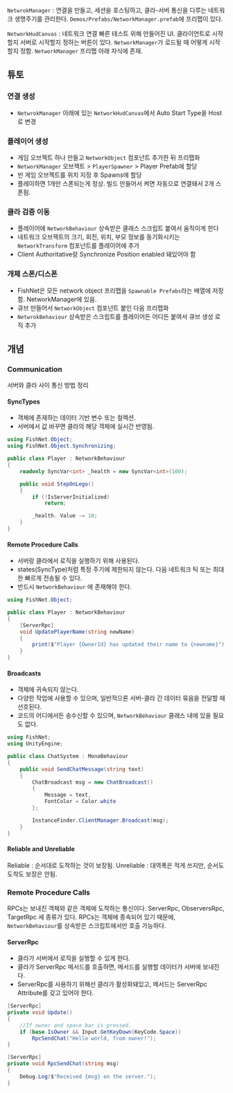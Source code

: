 

`NetwrokManager` 
: 연결을 만들고, 세션을 호스팅하고, 클라-서버 통신을 다루는 네트워크 생명주기를 관리한다. `Demos/Prefabs/NetworkManager.prefab`에 프리팹이 있다.

`NetworkHudCanvas`
: 네트워크 연결 빠른 테스트 위해 만들어진 UI. 클라이언트로 시작할지 서버로 시작할지 정하는 버튼이 있다. `NetworkManager`가 로드될 때 어떻게 시작할지 정함. `NetworkManager` 프리팹 아래 자식에 존재. 

## 튜토

### 연결 생성 
- `NetwrokManager` 아래에 있는 `NetworkHudCanvas`에서 Auto Start Type을 Host로 변경

### 플레이어 생성
- 게임 오브젝트 하나 만들고 `NetworkObject` 컴포넌트 추가한 뒤 프리팹화
- `NetworkManager` 오브젝트 > `PlayerSpawner` > Player Prefab에 할당
- 빈 게임 오브젝트를 위치 지정 후 Spawns에 할당
- 플레이하면 1개만 스폰되는게 정상. 빌드 만들어서 켜면 자동으로 연결돼서 2개 스폰됨.

### 클라 검증 이동
- 플레이어에 `NetworkBehaviour` 상속받은 클래스 스크립트 붙여서 움직이게 한다
- 네트워크 오브젝트의 크기, 회전, 위치, 부모 정보를 동기화시키는 `NetworkTransform` 컴포넌트를 플레이어에 추가
- Client Authoritative랑 Synchronize Position enabled 돼있어야 함


### 개체 스폰/디스폰
- FishNet은 모든 network object 프리팹을 `Spawnable Prefabs`라는 배열에 저장함. NetworkManager에 있음.
- 큐브 만들어서 `NetworkObject` 컴포넌트 붙인 다음 프리팹화
- `NetwrokBehaviour` 상속받은 스크립트를 플레이어든 어디든 붙여서 큐브 생성 로직 추가


## 개념

### Communication

서버와 클라 사이 통신 방법 정리

#### SyncTypes

- 객체에 존재하는 데이터 기반 변수 또는 컬렉션.
- 서버에서 값 바꾸면 클라의 해당 객체에 실시간 반영됨.

```csharp
using FishNet.Object;
using FishNet.Object.Synchronizing;

public class Player : NetworkBehaviour
{
    readonly SyncVar<int> _health = new SyncVar<int>(100);

    public void StepOnLego()
    {
        if (!IsServerInitialized)
            return;

        _health. Value -= 10;
    }
}
```

#### Remote Procedure Calls

- 서버랑 클라에서 로직을 실행하기 위해 사용된다.
- states(SyncType)처럼 특정 주기에 제한되지 않는다. 다음 네트워크 틱 또는 최대한 빠르게 전송될 수 있다.
- 반드시 `NetworkBehaviour` 에 존재해야 한다.

```csharp
using FishNet.Object;

public class Player : NetworkBehaviour
{
    [ServerRpc]
    void UpdatePlayerName(string newName)
    {
        print($"Player {OwnerId} has updated their name to {newname}");
    }
}
```

#### Broadcasts

- 객체에 귀속되지 않는다.
- 다양한 작업에 사용할 수 있으며, 일반적으론 서버-클라 간 데이터 묶음을 전달할 때 선호된다.
- 코드의 어디에서든 송수신할 수 있으며, `NetworkBehaviour` 클래스 내에 있을 필요도 없다.

```csharp
using FishNet;
using UnityEngine;

public class ChatSystem : MonoBehaviour
{
    public void SendChatMessage(string text)
    {
        ChatBroadcast msg = new ChatBroadcast()
        {
            Message = text,
            FontColor = Color.white
        };

        InstanceFinder.ClientManager.Broadcast(msg);
    }
}
```

#### Reliable and Unreliable

Reliable : 순서대로 도착하는 것이 보장됨.
Unreliable : 대역폭은 적게 쓰지만, 순서도 도착도 보장은 안됨.


### Remote Procedure Calls

RPCs는 보내진 객체와 같은 객체에 도착하는 통신이다.
ServerRpc, ObserversRpc, TargetRpc 세 종류가 있다.
RPCs는 객체에 종속되어 있기 때문에, `NetworkBehaviour`를 상속받은 스크립트에서만 호출 가능하다.

#### ServerRpc

- 클라가 서버에서 로직을 실행할 수 있게 한다.
- 클라가 ServerRpc 메서드를 호출하면, 메서드를 실행할 데이터가 서버에 보내진다.
- ServerRpc를 사용하기 위해선 클라가 활성화돼있고, 메서드는 ServerRpc Attribute를 갖고 있어야 한다.

```csharp
[ServerRpc]
private void Update()
{
    //If owner and space bar is pressed.
    if (base.IsOwner && Input.GetKeyDown(KeyCode.Space))
        RpcSendChat("Hello world, from owner!");        
}

[ServerRpc]
private void RpcSendChat(string msg)
{
    Debug.Log($"Received {msg} on the server.");
}
```